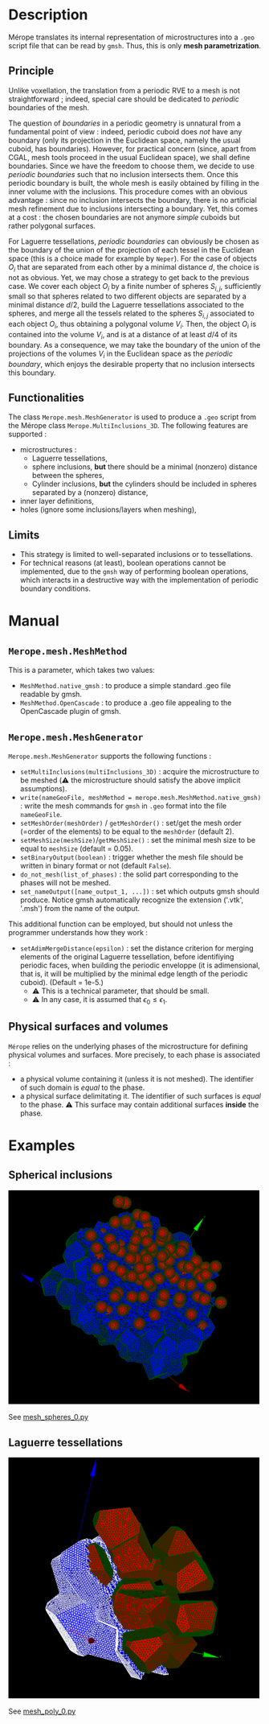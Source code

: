 
# Description

Mérope translates its internal representation of microstructures into a `.geo` script file that can be read by `gmsh`.
Thus, this is only **mesh parametrization**.

## Principle

Unlike voxellation, the translation from a periodic RVE to a mesh is not straightforward ; indeed, special care should be dedicated to *periodic* boundaries of the mesh.

The question of *boundaries* in a periodic geometry is unnatural from a fundamental point of view : indeed, periodic cuboid does *not* have any boundary (only its projection in the Euclidean space, namely the usual cuboid, has boundaries). However, for practical concern (since, apart from CGAL, mesh tools proceed in the usual Euclidean space), we shall define boundaries. Since we have the freedom to choose them, we decide to use *periodic boundaries* such that no inclusion intersects them. Once this periodic boundary is built, the whole mesh is easily obtained by filling in the inner volume with the inclusions. This procedure comes with an obvious advantage : since no inclusion intersects the boundary, there is no artificial mesh refinement due to inclusions intersecting a boundary. Yet, this comes at a cost : the chosen boundaries are not anymore *simple* cuboids but rather polygonal surfaces.

For Laguerre tessellations, *periodic boundaries* can obviously be chosen as the boundary of the union of the projection of each tessel in the Euclidean space (this is a choice made for example by `Neper`).
For the case of objects $O_i$ that are separated from each other by a minimal distance $d$, the choice is not as obvious.
Yet, we may chose a strategy to get back to the previous case. We cover each object $O_i$ by a finite number of spheres $S_{i,j}$, sufficiently small so that spheres related to two different objects are separated by a minimal distance $d/2$, build the Laguerre tessellations associated to the spheres, and merge all the tessels related to the spheres $S_{i,j}$ associated to each object $O_i$, thus obtaining a polygonal volume $V_i$. Then, the object $O_i$ is contained into the volume $V_i$, and is at a distance of at least $d/4$ of its boundary. As a consequence, we may take the boundary of the union of the projections of the volumes $V_i$ in the Euclidean space as the *periodic boundary*, which enjoys the desirable property that no inclusion intersects this boundary.

## Functionalities 

The class `Merope.mesh.MeshGenerator` is used to produce a `.geo` script from the Mérope class `Merope.MultiInclusions_3D`.
The following features are supported :
- microstructures :
    - Laguerre tessellations,    
    - sphere inclusions, **but** there should be a minimal (nonzero) distance between the spheres,
    - Cylinder inclusions, **but** the cylinders should be included in spheres separated by a (nonzero) distance,
- inner layer definitions,
- holes (ignore some inclusions/layers when meshing),

## Limits

- This strategy is limited to well-separated inclusions or to tessellations.
- For technical reasons (at least), boolean operations cannot be implemented, due to the `gmsh` way of performing boolean operations, which interacts in a destructive way with the implementation of periodic boundary conditions.

# Manual

## `Merope.mesh.MeshMethod`

This is a parameter, which takes two values:
- `MeshMethod.native_gmsh` : to produce a simple standard .geo file readable by gmsh.
- `MeshMethod.OpenCascade` : to produce a .geo file appealing to the OpenCascade plugin of gmsh.


## `Merope.mesh.MeshGenerator`

`Merope.mesh.MeshGenerator` supports the following functions :
- `setMultiInclusions(multiInclusions_3D)` : acquire the microstructure to be meshed (:warning: the microstructure should satisfy the above implicit assumptions).
- `write(nameGeoFile, meshMethod = merope.mesh.MeshMethod.native_gmsh)` : write the mesh commands for `gmsh`  in `.geo` format into the file `nameGeoFile`.
- `setMeshOrder(meshOrder)` / `getMeshOrder()` : set/get the mesh order (=order of the elements) to be equal to the `meshOrder` (default 2).
- `setMeshSize(meshSize)`/`getMeshSize()` : set the minimal mesh size to be equal to `meshSize` (default = 0.05).
- `setBinaryOutput(boolean)` : trigger whether the mesh file should be written in binary format or not (default `False`).
- `do_not_mesh(list_of_phases)` : the solid part corresponding to the phases will not be meshed.
- `set_nameOutput([name_output_1, ...])` : set which outputs gmsh should produce. Notice gmsh automatically recognize the extension ('.vtk', '.msh') from the name of the output.

This additional function can be employed, but should not unless the programmer understands how they work :
- `setAdimMergeDistance(epsilon)` : set the distance criterion for merging elements of the original Laguerre tessellation, before identifiying periodic faces, when building the periodic enveloppe (it is adimensional, that is, it will be multiplied by the minimal edge length of the periodic cuboid). (Default = 1e-5.)
    - :warning: This is a technical parameter, that should be small.
    - :warning: In any case, it is assumed that $\epsilon_0 \leq \epsilon_1$.

## Physical surfaces and volumes

`Mérope` relies on the underlying phases of the microstructure for defining physical volumes and surfaces.
More precisely, to each phase is associated :
- a physical volume containing it (unless it is not meshed). The identifier of such domain is *equal* to the phase.
- a physical surface delimitating it. The identifier of such surfaces is *equal* to the phase. :warning: This surface may contain additional surfaces **inside** the phase.

# Examples

## Spherical inclusions

<img src="/doc/Pictures/Mesh_200spheres.png" alt="drawing" width="500"/>

See [mesh_spheres_0.py](/tests/microstructures/mesh_spheres_0/mesh_spheres_0.py)

## Laguerre tessellations

<img src="/doc/Pictures/Mesh_Polyhedron.png" alt="drawing" width="500"/>

See [mesh_poly_0.py](/tests/microstructures/mesh_poly_0/mesh_poly_0.py)
